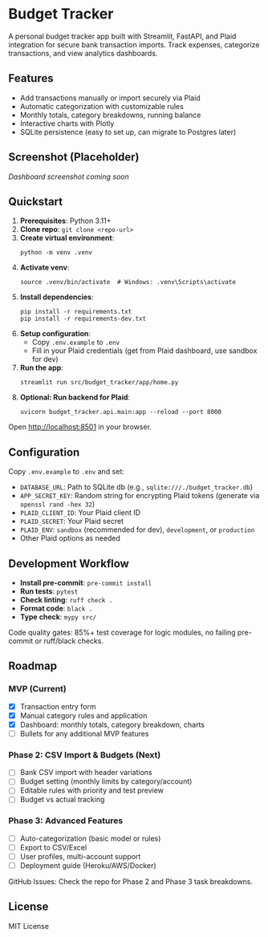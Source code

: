 # Budget Tracker

A personal budget tracker app built with Streamlit, FastAPI, and Plaid integration for secure bank transaction imports. Track expenses, categorize transactions, and view analytics dashboards.

## Features

- Add transactions manually or import securely via Plaid
- Automatic categorization with customizable rules
- Monthly totals, category breakdowns, running balance
- Interactive charts with Plotly
- SQLite persistence (easy to set up, can migrate to Postgres later)

## Screenshot (Placeholder)

*Dashboard screenshot coming soon*

## Quickstart

1. **Prerequisites**: Python 3.11+
2. **Clone repo**: `git clone <repo-url>`
3. **Create virtual environment**:
   ```
   python -m venv .venv
   ```
4. **Activate venv**:
   ```
   source .venv/bin/activate  # Windows: .venv\Scripts\activate
   ```
5. **Install dependencies**:
   ```
   pip install -r requirements.txt
   pip install -r requirements-dev.txt
   ```
6. **Setup configuration**:
   - Copy `.env.example` to `.env`
   - Fill in your Plaid credentials (get from Plaid dashboard, use sandbox for dev)
7. **Run the app**:
   ```
   streamlit run src/budget_tracker/app/home.py
   ```
8. **Optional: Run backend for Plaid**:
   ```
   uvicorn budget_tracker.api.main:app --reload --port 8000
   ```

Open [http://localhost:8501](http://localhost:8501) in your browser.

## Configuration

Copy `.env.example` to `.env` and set:

- `DATABASE_URL`: Path to SQLite db (e.g., `sqlite:///./budget_tracker.db`)
- `APP_SECRET_KEY`: Random string for encrypting Plaid tokens (generate via `openssl rand -hex 32`)
- `PLAID_CLIENT_ID`: Your Plaid client ID
- `PLAID_SECRET`: Your Plaid secret
- `PLAID_ENV`: `sandbox` (recommended for dev), `development`, or `production`
- Other Plaid options as needed

## Development Workflow

- **Install pre-commit**: `pre-commit install`
- **Run tests**: `pytest`
- **Check linting**: `ruff check .`
- **Format code**: `black .`
- **Type check**: `mypy src/`

Code quality gates: 85%+ test coverage for logic modules, no failing pre-commit or ruff/black checks.

## Roadmap

### MVP (Current)
- [x] Transaction entry form
- [x] Manual category rules and application
- [x] Dashboard: monthly totals, category breakdown, charts
- [ ] Bullets for any additional MVP features

### Phase 2: CSV Import & Budgets (Next)
- [ ] Bank CSV import with header variations
- [ ] Budget setting (monthly limits by category/account)
- [ ] Editable rules with priority and test preview
- [ ] Budget vs actual tracking

### Phase 3: Advanced Features
- [ ] Auto-categorization (basic model or rules)
- [ ] Export to CSV/Excel
- [ ] User profiles, multi-account support
- [ ] Deployment guide (Heroku/AWS/Docker)

GitHub Issues: Check the repo for Phase 2 and Phase 3 task breakdowns.

## License

MIT License
